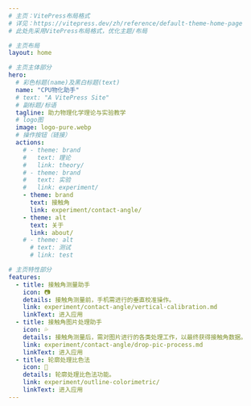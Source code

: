 ```yaml
---
# 主页：VitePress布局格式
# 详见：https://vitepress.dev/zh/reference/default-theme-home-page
# 此处先采用VitePress布局格式，优化主题/布局

# 主页布局
layout: home

# 主页主体部分
hero:
  # 彩色标题(name)及黑白标题(text)
  name: "CPU物化助手"
  # text: "A VitePress Site"
  # 副标题/标语
  tagline: 助力物理化学理论与实验教学
  # logo图
  image: logo-pure.webp
  # 操作按钮（链接）
  actions:
    # - theme: brand
    #   text: 理论
    #   link: theory/
    # - theme: brand
    #   text: 实验
    #   link: experiment/
    - theme: brand
      text: 接触角
      link: experiment/contact-angle/
    - theme: alt
      text: 关于
      link: about/
    # - theme: alt
      # text: 测试
      # link: test

# 主页特性部分
features:
  - title: 接触角测量助手
    icon: 📷
    details: 接触角测量前，手机需进行的垂直校准操作。
    link: experiment/contact-angle/vertical-calibration.md
    linkText: 进入应用
  - title: 接触角图片处理助手
    icon: 💦
    details: 接触角测量后，需对图片进行的各类处理工作，以最终获得接触角数据。
    link: experiment/contact-angle/drop-pic-process.md
    linkText: 进入应用
  - title: 轮廓处理比色法
    icon: 🎨
    details: 轮廓处理比色法功能。
    link: experiment/outline-colorimetric/
    linkText: 进入应用
---
```


